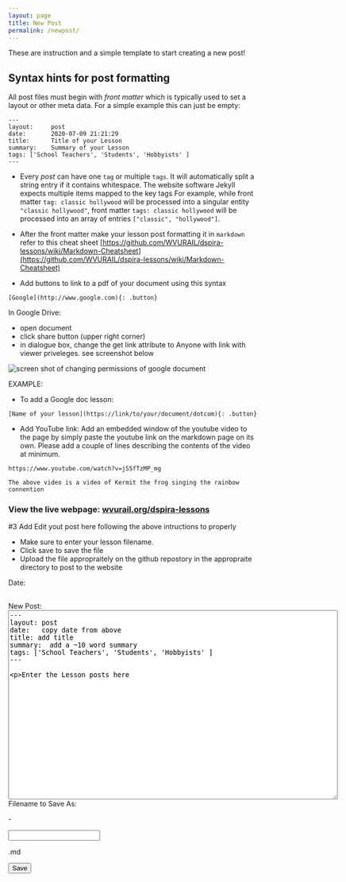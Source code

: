 ```yaml
---
layout: page
title: New Post
permalink: /newpost/
---
```


These are instruction and a simple template to start creating a new post!

## Syntax hints for post formatting

All post files must begin with *front matter* which is typically used to set a layout or other meta data. For a simple example this can just be empty:


```
---
layout:     post
date:       2020-07-09 21:21:29
title:      Title of your Lesson
summary:    Summary of your Lesson
tags: ['School Teachers', 'Students', 'Hobbyists' ]
---
```

- Every *post* can have one `tag` or multiple `tags`. It will automatically split a string entry if it contains whitespace. The website software  Jekyll expects multiple items mapped to the key tags For example, while front matter `tag: classic hollywood` will be processed into a singular entity `"classic hollywood"`, front matter `tags: classic hollywood` will be processed into an array of entries `["classic", "hollywood"]`. 

- After the front matter make your lesson post formatting it in `markdown` refer to this cheat sheet [https://github.com/WVURAIL/dspira-lessons/wiki/Markdown-Cheatsheet](https://github.com/WVURAIL/dspira-lessons/wiki/Markdown-Cheatsheet)

- Add buttons to link to a pdf of your document using this syntax

```
[Google](http://www.google.com){: .button}
```

In Google Drive:
- open document
- click share button (upper right corner)
- in dialogue box, change the get link attribute to Anyone with link with viewer priveleges. see screenshot below

![screen shot of changing permissions of google document](/image/SharedScreenshit.jpg)

EXAMPLE:
- To add a Google doc lesson:
```
[Name of your lesson](https://link/to/your/document/dotcom){: .button}
```

- Add YouTube link:
Add an embedded window of the youtube video to the page by simply paste the youtube link on the markdown page on its own. Please add a couple of lines describing the contents of the video at minimum. 

```
https://www.youtube.com/watch?v=jS5fTzMP_mg

The above video is a video of Kermit the frog singing the rainbow connention
```


### View the live webpage: [wvurail.org/dspira-lessons](http://wvurail.org/dspira-lessons/)


#3  Add Edit yout post here following the above intructions to properly  

- Make sure to enter your lesson filename.
- Click save to save the file
- Upload the file appropraitely on the github repostory in the appropraite directory to post to the website

<html>
<body>
<div>
    <p>Date:</p><h2 id="date"></h2>
    New Post:
    <textarea id="inputTextToSave" cols="80" rows="25">
---
layout: post
date:   copy date from above
title: add title
summary:  add a ~10 word summary
tags: ['School Teachers', 'Students', 'Hobbyists' ]
---

Enter the Lesson posts here
    </textarea>
    Filename to Save As: <p  id="date">-</p>
    <input id="inputFileNameToSaveAs"></input><p>.md</p>
    <button onclick="saveTextAsFile()">Save</button>

</div>

<script type="text/javascript">
 
n =  new Date();
y = n.getFullYear();
m = n.getMonth() + 1;
d = n.getDate();

if (d < 10) {
  d = '0' + d;
}
if (m < 10) {
  m = '0' + m;
}

datetoday = y + "-" + m + "-" + d;
document.getElementById("date").innerHTML = datetoday

function saveTextAsFile()
{
    var textToSave = document.getElementById("inputTextToSave").value;
    var textToSaveAsBlob = new Blob([textToSave], {type:"text/plain"});
    var textToSaveAsURL = window.URL.createObjectURL(textToSaveAsBlob);
    var fileNameToSaveAs = datetoday + "-" + document.getElementById("inputFileNameToSaveAs").value + ".md";
 
    var downloadLink = document.createElement("a");
    downloadLink.download = fileNameToSaveAs;
    downloadLink.innerHTML = "Download File";
    downloadLink.href = textToSaveAsURL;
    downloadLink.onclick = destroyClickedElement;
    downloadLink.style.display = "none";
    document.body.appendChild(downloadLink);
 
    downloadLink.click();
}
 
function destroyClickedElement(event)
{
    document.body.removeChild(event.target);
}

</script>
 
</body>
</html>
